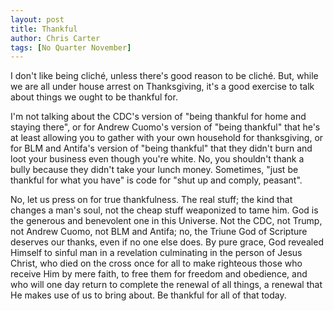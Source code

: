 ```yaml
---
layout: post
title: Thankful
author: Chris Carter
tags: [No Quarter November]
---
```


I don't like being cliché, unless there's good reason to be cliché. But, while we are all under house arrest on Thanksgiving, it's a good exercise to talk about things we ought to be thankful for.

I'm not talking about the CDC's version of "being thankful for home and staying there", or for Andrew Cuomo's version of "being thankful" that he's at least allowing you to gather with your own household for thanksgiving, or for BLM and Antifa's version of "being thankful" that they didn't burn and loot your business even though you're white. No, you shouldn't thank a bully because they didn't take your lunch money. Sometimes, "just be thankful for what you have" is code for "shut up and comply, peasant".

No, let us press on for true thankfulness. The real stuff; the kind that changes a man's soul, not the cheap stuff weaponized to tame him. God is the generous and benevolent one in this Universe. Not the CDC, not Trump, not Andrew Cuomo, not BLM and Antifa; no, the Triune God of Scripture deserves our thanks, even if no one else does. By pure grace, God revealed Himself to sinful man in a revelation culminating in the person of Jesus Christ, who died on the cross once for all to make righteous those who receive Him by mere faith, to free them for freedom and obedience, and who will one day return to complete the renewal of all things, a renewal that He makes use of us to bring about. Be thankful for all of that today.
